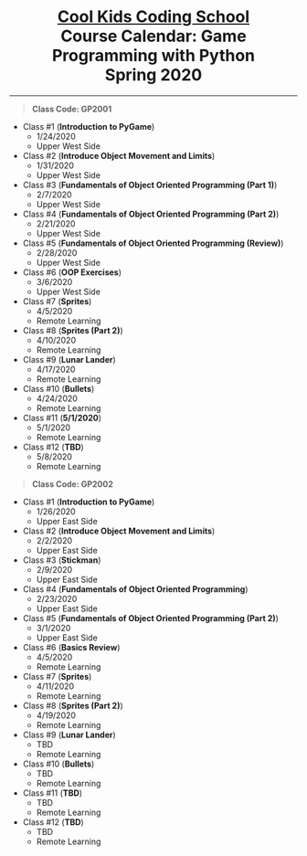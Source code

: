 # <center> [**Cool Kids Coding School**](http://www.coolkidscodingschool.com)<br>Course Calendar: **Game Programming with Python**<br>  Spring 2020

---
> **Class Code: GP2001**

+ Class #1 (**Introduction to PyGame**)
  + 1/24/2020
  + Upper West Side
+ Class #2 (**Introduce Object Movement and Limits**)
  + 1/31/2020
  + Upper West Side
+ Class #3 (**Fundamentals of Object Oriented Programming (Part 1)**)
  + 2/7/2020
  + Upper West Side
+ Class #4 (**Fundamentals of Object Oriented Programming (Part 2)**)
  + 2/21/2020
  + Upper West Side
+ Class #5 (**Fundamentals of Object Oriented Programming (Review)**)
  + 2/28/2020
  + Upper West Side
+ Class #6 (**OOP Exercises**)
  + 3/6/2020
  + Upper West Side
+ Class #7 (**Sprites**)
  + 4/5/2020
  + Remote Learning
+ Class #8 (**Sprites (Part 2)**)
  + 4/10/2020
  + Remote Learning
+ Class #9 (**Lunar Lander**)
  + 4/17/2020
  + Remote Learning
+ Class #10 (**Bullets**)
  + 4/24/2020
  + Remote Learning
+ Class #11 (**5/1/2020**)
  + 5/1/2020
  + Remote Learning
+ Class #12 (**TBD**)
  + 5/8/2020
  + Remote Learning

> **Class Code: GP2002**

+ Class #1 (**Introduction to PyGame**)
  + 1/26/2020
  + Upper East Side
+ Class #2 (**Introduce Object Movement and Limits**)
  + 2/2/2020
  + Upper East Side
+ Class #3 (**Stickman**)
  + 2/9/2020
  + Upper East Side
+ Class #4 (**Fundamentals of Object Oriented Programming**)
  + 2/23/2020
  + Upper East Side
+ Class #5 (**Fundamentals of Object Oriented Programming (Part 2)**)
  + 3/1/2020
  + Upper East Side
+ Class #6 (**Basics Review**)
  + 4/5/2020
  + Remote Learning
+ Class #7 (**Sprites**)
  + 4/11/2020
  + Remote Learning
+ Class #8 (**Sprites (Part 2)**)
  + 4/19/2020
  + Remote Learning
+ Class #9 (**Lunar Lander**)
  + TBD
  + Remote Learning
+ Class #10 (**Bullets**)
  + TBD
  + Remote Learning
+ Class #11 (**TBD**)
  + TBD
  + Remote Learning
+ Class #12 (**TBD**)
  + TBD
  + Remote Learning

